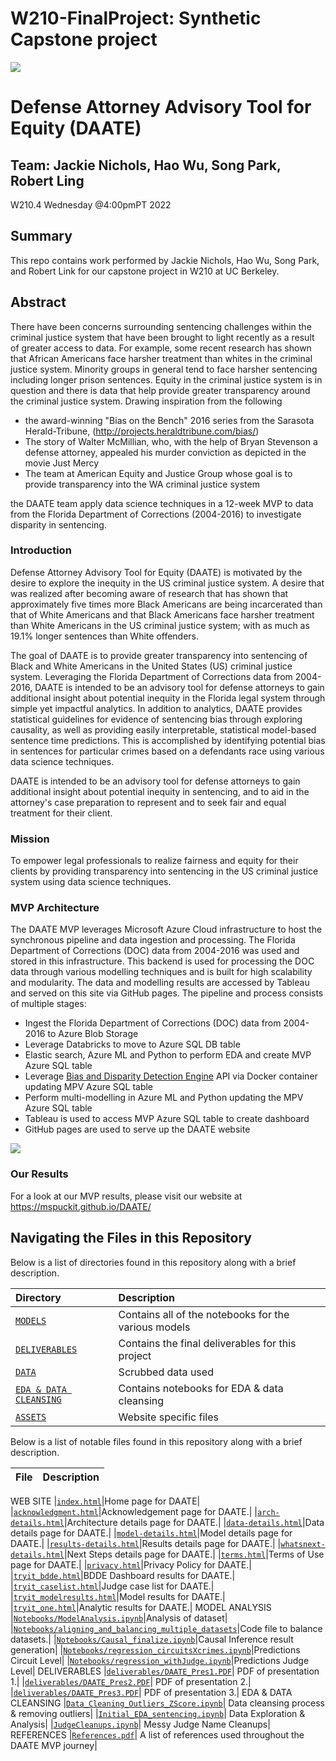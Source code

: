 # W210-FinalProject:  Synthetic Capstone project  

![](https://i.imgur.com/tl1ylHn.jpg)

# Defense Attorney Advisory Tool for Equity (DAATE)
 
## Team: Jackie Nichols, Hao Wu, Song Park, Robert Ling
W210.4 Wednesday @4:00pmPT 2022

## Summary

This repo contains work performed by Jackie Nichols, Hao Wu, Song Park, and Robert Link for our capstone project in W210 at UC Berkeley.  

## Abstract

There have been concerns surrounding sentencing challenges within the criminal justice system that have been brought to light recently as a result of greater access to data. For example, some recent research has shown that African Americans face harsher treatment than whites in the criminal justice system. Minority groups in general tend to face harsher sentencing including longer prison sentences. Equity in the criminal justice system is in question and there is data that help provide greater transparency around the criminal justice system. Drawing inspiration from the following 

- the award-winning "Bias on the Bench" 2016 series from the Sarasota Herald-Tribune, (http://projects.heraldtribune.com/bias/) 
- The story of Walter McMillian, who, with the help of Bryan Stevenson a defense attorney, appealed his murder conviction as depicted in the movie Just Mercy
- The team at American Equity and Justice Group whose goal is to provide transparency into the WA criminal justice system

the DAATE team apply data science techniques in a 12-week MVP to data from the Florida Department of Corrections (2004-2016) to investigate disparity in sentencing.

### Introduction

Defense Attorney Advisory Tool for Equity (DAATE) is motivated by the desire to explore the inequity in the US criminal justice system. A desire that was realized after becoming aware of research that has shown that approximately five times more Black Americans are being incarcerated than that of White Americans and that Black Americans face harsher treatment than White Americans in the US criminal justice system; with as much as 19.1% longer sentences than White offenders.

The goal of DAATE is to provide greater transparency into sentencing of Black and White Americans in the United States (US) criminal justice system. Leveraging the Florida Department of Corrections data from 2004-2016, DAATE is intended to be an advisory tool for defense attorneys to gain additional insight about potential inequity in the Florida legal system through simple yet impactful analytics. In addition to analytics, DAATE provides statistical guidelines for evidence of sentencing bias through exploring causality, as well as providing easily interpretable, statistical model-based sentence time predictions. This is accomplished by identifying potential bias in sentences for particular crimes based on a defendants race using various data science techniques.

DAATE is intended to be an advisory tool for defense attorneys to gain additional insight about potential inequity in sentencing, and to aid in the attorney's case preparation to represent and to seek fair and equal treatment for their client.

### Mission

To empower legal professionals to realize fairness and equity for their clients by providing transparency into sentencing in the US criminal justice system using data science techniques.

### MVP Architecture

The DAATE MVP leverages Microsoft Azure Cloud infrastructure to host the synchronous pipeline and data ingestion and processing. The Florida Department of Corrections (DOC) data from 2004-2016 was used and stored in this infrastructure. This backend is used for processing the DOC data through various modelling techniques and is built for high scalability and modularity. The data and modelling results are accessed by Tableau and served on this site via GitHub pages. The pipeline and process consists of multiple stages:

- Ingest the Florida Department of Corrections (DOC) data from 2004-2016 to Azure Blob Storage
- Leverage Databricks to move to Azure SQL DB table
- Elastic search, Azure ML and Python to perform EDA and create MVP Azure SQL table
- Leverage [Bias and Disparity Detection Engine](https://github.com/Call-for-Code-for-Racial-Justice/bias-detection-engine) API via Docker container updating MPV Azure SQL table
- Perform multi-modelling in Azure ML and Python updating the MPV Azure SQL table
- Tableau is used to access MVP Azure SQL table to create dashboard
- GitHub pages are used to serve up the DAATE website

![](https://i.imgur.com/tePpTxf.jpg)

### Our Results

For a look at our MVP results, please visit our website at https://mspuckit.github.io/DAATE/

## Navigating the Files in this Repository

Below is a list of directories found in this repository along with a brief description.

|Directory | Description |
|:---------|:------------|
|[`MODELS`](https://github.com/mspuckit/DAATE/tree/main/Models)|Contains all of the notebooks for the various models|
|[`DELIVERABLES`](https://github.com/mspuckit/DAATE/tree/main/Deliverables)|Contains the final deliverables for this project|
|[`DATA`](https://github.com/mspuckit/DAATE/tree/main/data/sentencing)|Scrubbed data used|
|[`EDA & DATA CLEANSING`](https://github.com/mspuckit/DAATE/tree/main/EDA%20%26%20Data%20Cleansing)|Contains notebooks for EDA & data cleansing|
|[`ASSETS`](https://github.com/mspuckit/DAATE/tree/main/assets)| Website specific files|

Below is a list of notable files found in this repository along with a brief description.

|File | Description |
|:----|:------------|
WEB SITE
|[`index.html`](https://github.com/mspuckit/DAATE/blob/main/index.html)|Home page for DAATE|
|[`acknowledgment.html`](https://github.com/mspuckit/DAATE/blob/main/acknowledgement.html)|Acknowledgement page for DAATE.|
|[`arch-details.html`](https://github.com/mspuckit/DAATE/blob/main/arch-details.html)|Architecture details page for DAATE.|
|[`data-details.html`](https://github.com/mspuckit/DAATE/blob/main/data-details.html)|Data details page for DAATE.|
|[`model-details.html`](https://github.com/mspuckit/DAATE/blob/main/model-details.html)|Model details page for DAATE.|
|[`results-details.html`](https://github.com/mspuckit/DAATE/blob/main/results-details.html)|Results details page for DAATE.|
|[`whatsnext-details.html`](https://github.com/mspuckit/DAATE/blob/main/whatsnext-details.html)|Next Steps details page for DAATE.|
|[`terms.html`](https://github.com/mspuckit/DAATE/blob/main/terms.html)|Terms of Use page for DAATE.|
|[`privacy.html`](https://github.com/mspuckit/DAATE/blob/main/privacy.html)|Privacy Policy for DAATE.|
|[`tryit_bdde.html`](https://github.com/mspuckit/DAATE/blob/main/tryit_bdde.html)|BDDE Dashboard results for DAATE.|
|[`tryit_caselist.html`](https://github.com/mspuckit/DAATE/blob/main/tryit_caselist.html)|Judge case list for DAATE.|
|[`tryit_modelresults.html`](https://github.com/mspuckit/DAATE/blob/main/tryit_modelresults.html)|Model results for DAATE.|
|[`tryit_one.html`](https://github.com/mspuckit/DAATE/blob/main/tryit_one.html)|Analytic results for DAATE.|
MODEL ANALYSIS
|[`Notebooks/ModelAnalysis.ipynb`](https://github.com/mspuckit/DAATE/blob/main/Deliverables/DAATE_Pres1.pdf)|Analysis of dataset|
|[`Notebooks/aligning_and_balancing_multiple_datasets`](https://github.com/mspuckit/DAATE/blob/main/Deliverables/DAATE_Pres1.pdf)|Code file to balance datasets.|
|[`Notebooks/Causal_finalize.ipynb`](https://github.com/mspuckit/DAATE/blob/main/Models/Causal_finalize.ipynb)|Causal Inference result generation|
|[`Notebooks/regression_circuitsXcrimes.ipynb`](https://github.com/mspuckit/DAATE/blob/main/Models/regression_circuitsXcrimes.ipynb)|Predictions Circuit Level|
|[`Notebooks/regression_withJudge.ipynb`](https://github.com/mspuckit/DAATE/blob/main/Models/regression_withJudge.ipynb)|Predictions Judge Level|
DELIVERABLES
|[`deliverables/DAATE_Pres1.PDF`](https://github.com/mspuckit/DAATE/blob/main/Deliverables/DAATE_Pres1.pdf)| PDF of presentation 1.|
|[`deliverables/DAATE_Pres2.PDF`](https://github.com/mspuckit/DAATE/blob/main/Deliverables/DAATE_Pres2.pdf)| PDF of presentation 2.|
|[`deliverables/DAATE_Pres3.PDF`](https://github.com/mspuckit/DAATE/blob/main/Deliverables/DAATE_Pres1.pdf)| PDF of presentation 3.|
EDA & DATA CLEANSING
|[`Data_Cleaning_Outliers_ZScore.ipynb`](https://github.com/mspuckit/DAATE/blob/main/EDA%20%26%20Data%20Cleansing/Data_Cleaning_Outliers_ZScore.ipynb)| Data cleansing process & removing outliers| 
|[`Initial_EDA_sentencing.ipynb`](https://github.com/mspuckit/DAATE/blob/main/EDA%20%26%20Data%20Cleansing/Initial_EDA_sentencing.ipynb)| Data Exploration & Analysis|
|[`JudgeCleanups.ipynb`](https://github.com/mspuckit/DAATE/blob/main/Models/JudgeCleanups.ipynb)| Messy Judge Name Cleanups|
REFERENCES
|[`References.pdf`](https://github.com/mspuckit/DAATE/blob/main/assets/resources/References.pdf)| A list of references used throughout the DAATE MVP journey| 



